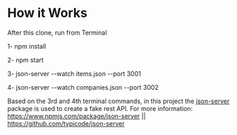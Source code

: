 # How it Works

After this clone, run from Terminal

1- npm install


2- npm start


3- json-server --watch items.json --port 3001


4- json-server --watch companies.json --port 3002



Based on the 3rd and 4th terminal commands, in this project the [json-server](https://www.npmjs.com/package/json-server "json-server") package is used to create a fake rest API. For more information: https://www.npmjs.com/package/json-server || https://github.com/typicode/json-server
